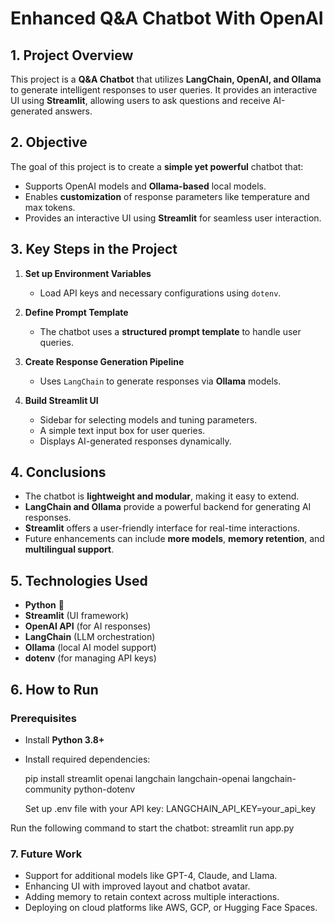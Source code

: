 # Enhanced Q&A Chatbot With OpenAI

## 1. Project Overview
This project is a **Q&A Chatbot** that utilizes **LangChain, OpenAI, and Ollama** to generate intelligent responses to user queries. It provides an interactive UI using **Streamlit**, allowing users to ask questions and receive AI-generated answers.

## 2. Objective
The goal of this project is to create a **simple yet powerful** chatbot that:
- Supports OpenAI models and **Ollama-based** local models.
- Enables **customization** of response parameters like temperature and max tokens.
- Provides an interactive UI using **Streamlit** for seamless user interaction.

## 3. Key Steps in the Project
1. **Set up Environment Variables**  
   - Load API keys and necessary configurations using `dotenv`.
  
2. **Define Prompt Template**  
   - The chatbot uses a **structured prompt template** to handle user queries.

3. **Create Response Generation Pipeline**  
   - Uses `LangChain` to generate responses via **Ollama** models.

4. **Build Streamlit UI**  
   - Sidebar for selecting models and tuning parameters.
   - A simple text input box for user queries.
   - Displays AI-generated responses dynamically.

## 4. Conclusions
- The chatbot is **lightweight and modular**, making it easy to extend.
- **LangChain and Ollama** provide a powerful backend for generating AI responses.
- **Streamlit** offers a user-friendly interface for real-time interactions.
- Future enhancements can include **more models**, **memory retention**, and **multilingual support**.

## 5. Technologies Used
- **Python** 🐍
- **Streamlit** (UI framework)
- **OpenAI API** (for AI responses)
- **LangChain** (LLM orchestration)
- **Ollama** (local AI model support)
- **dotenv** (for managing API keys)

## 6. How to Run
### Prerequisites
- Install **Python 3.8+**
- Install required dependencies:

  
  pip install streamlit openai langchain langchain-openai langchain-community python-dotenv

  Set up .env file with your API key:
  LANGCHAIN_API_KEY=your_api_key

Run the following command to start the chatbot:
streamlit run app.py

### 7. Future Work
- Support for additional models like GPT-4, Claude, and Llama.
- Enhancing UI with improved layout and chatbot avatar.
- Adding memory to retain context across multiple interactions.
- Deploying on cloud platforms like AWS, GCP, or Hugging Face Spaces.
